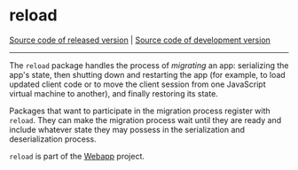# reload
[Source code of released version](https://github.com/meteor/meteor/tree/master/packages/reload) | [Source code of development version](https://github.com/meteor/meteor/tree/devel/packages/reload)
***

The `reload` package handles the process of *migrating* an app:
serializing the app's state, then shutting down and restarting the app
(for example, to load updated client code or to move the client
session from one JavaScript virtual machine to another), and finally
restoring its state.

Packages that want to participate in the migration process register
with `reload`. They can make the migration process wait until they are
ready and include whatever state they may possess in the serialization
and deserialization process.

`reload` is part of the [Webapp](https://github.com/meteor/meteor/tree/devel/packages/webapp) project.
